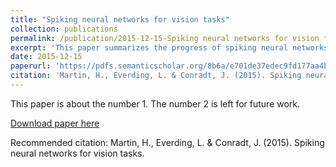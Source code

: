 ```yaml
---
title: "Spiking neural networks for vision tasks"
collection: publications
permalink: /publication/2015-12-15-Spiking neural networks for vision tasks
excerpt: 'This paper summarizes the progress of spiking neural networks for vision tasks.'
date: 2015-12-15
paperurl: 'https://pdfs.semanticscholar.org/8b6a/e701de37edec9fd177aa4b1da1def6a3d360.pdf'
citation: 'Martin, H., Everding, L. & Conradt, J. (2015). Spiking neural networks for vision tasks.'
---
```

This paper is about the number 1. The number 2 is left for future work.

[Download paper here](https://pdfs.semanticscholar.org/8b6a/e701de37edec9fd177aa4b1da1def6a3d360.pdf)

Recommended citation: Martin, H., Everding, L. & Conradt, J. (2015). Spiking neural networks for vision tasks.